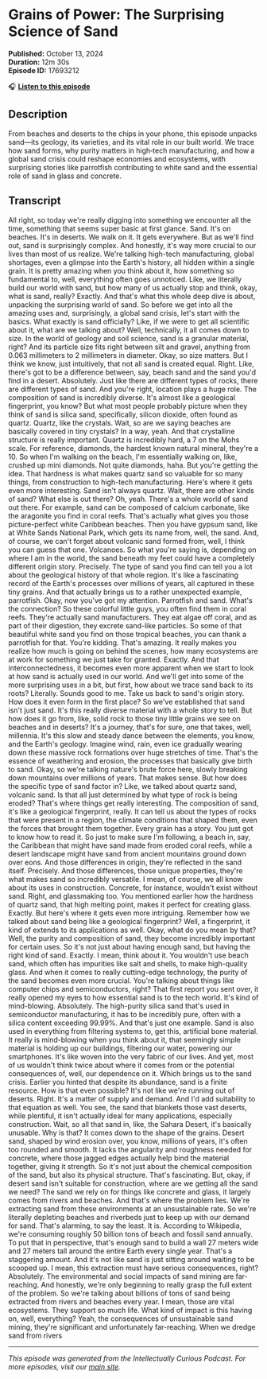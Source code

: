 # Grains of Power: The Surprising Science of Sand

**Published:** October 13, 2024  
**Duration:** 12m 30s  
**Episode ID:** 17693212

🎧 **[Listen to this episode](https://intellectuallycurious.buzzsprout.com/2529712/episodes/17693212-grains-of-power-the-surprising-science-of-sand)**

## Description

From beaches and deserts to the chips in your phone, this episode unpacks sand—its geology, its varieties, and its vital role in our built world. We trace how sand forms, why purity matters in high‑tech manufacturing, and how a global sand crisis could reshape economies and ecosystems, with surprising stories like parrotfish contributing to white sand and the essential role of sand in glass and concrete.

## Transcript

All right, so today we're really digging into something we encounter all the time, something that seems super basic at first glance. Sand. It's on beaches. It's in deserts. We walk on it. It gets everywhere. But as we'll find out, sand is surprisingly complex. And honestly, it's way more crucial to our lives than most of us realize. We're talking high-tech manufacturing, global shortages, even a glimpse into the Earth's history, all hidden within a single grain. It is pretty amazing when you think about it, how something so fundamental to, well, everything often goes unnoticed. Like, we literally build our world with sand, but how many of us actually stop and think, okay, what is sand, really? Exactly. And that's what this whole deep dive is about, unpacking the surprising world of sand. So before we get into all the amazing uses and, surprisingly, a global sand crisis, let's start with the basics. What exactly is sand officially? Like, if we were to get all scientific about it, what are we talking about? Well, technically, it all comes down to size. In the world of geology and soil science, sand is a granular material, right? And its particle size fits right between silt and gravel, anything from 0.063 millimeters to 2 millimeters in diameter. Okay, so size matters. But I think we know, just intuitively, that not all sand is created equal. Right. Like, there's got to be a difference between, say, beach sand and the sand you'd find in a desert. Absolutely. Just like there are different types of rocks, there are different types of sand. And you're right, location plays a huge role. The composition of sand is incredibly diverse. It's almost like a geological fingerprint, you know? But what most people probably picture when they think of sand is silica sand, specifically, silicon dioxide, often found as quartz. Quartz, like the crystals. Wait, so are we saying beaches are basically covered in tiny crystals? In a way, yeah. And that crystalline structure is really important. Quartz is incredibly hard, a 7 on the Mohs scale. For reference, diamonds, the hardest known natural mineral, they're a 10. So when I'm walking on the beach, I'm essentially walking on, like, crushed up mini diamonds. Not quite diamonds, haha. But you're getting the idea. That hardness is what makes quartz sand so valuable for so many things, from construction to high-tech manufacturing. Here's where it gets even more interesting. Sand isn't always quartz. Wait, there are other kinds of sand? What else is out there? Oh, yeah. There's a whole world of sand out there. For example, sand can be composed of calcium carbonate, like the aragonite you find in coral reefs. That's actually what gives you those picture-perfect white Caribbean beaches. Then you have gypsum sand, like at White Sands National Park, which gets its name from, well, the sand. And, of course, we can't forget about volcanic sand formed from, well, I think you can guess that one. Volcanoes. So what you're saying is, depending on where I am in the world, the sand beneath my feet could have a completely different origin story. Precisely. The type of sand you find can tell you a lot about the geological history of that whole region. It's like a fascinating record of the Earth's processes over millions of years, all captured in these tiny grains. And that actually brings us to a rather unexpected example, parrotfish. Okay, now you've got my attention. Parrotfish and sand. What's the connection? So these colorful little guys, you often find them in coral reefs. They're actually sand manufacturers. They eat algae off coral, and as part of their digestion, they excrete sand-like particles. So some of that beautiful white sand you find on those tropical beaches, you can thank a parrotfish for that. You're kidding. That's amazing. It really makes you realize how much is going on behind the scenes, how many ecosystems are at work for something we just take for granted. Exactly. And that interconnectedness, it becomes even more apparent when we start to look at how sand is actually used in our world. And we'll get into some of the more surprising uses in a bit, but first, how about we trace sand back to its roots? Literally. Sounds good to me. Take us back to sand's origin story. How does it even form in the first place? So we've established that sand isn't just sand. It's this really diverse material with a whole story to tell. But how does it go from, like, solid rock to those tiny little grains we see on beaches and in deserts? It's a journey, that's for sure, one that takes, well, millennia. It's this slow and steady dance between the elements, you know, and the Earth's geology. Imagine wind, rain, even ice gradually wearing down these massive rock formations over huge stretches of time. That's the essence of weathering and erosion, the processes that basically give birth to sand. Okay, so we're talking nature's brute force here, slowly breaking down mountains over millions of years. That makes sense. But how does the specific type of sand factor in? Like, we talked about quartz sand, volcanic sand. Is that all just determined by what type of rock is being eroded? That's where things get really interesting. The composition of sand, it's like a geological fingerprint, really. It can tell us about the types of rocks that were present in a region, the climate conditions that shaped them, even the forces that brought them together. Every grain has a story. You just got to know how to read it. So just to make sure I'm following, a beach in, say, the Caribbean that might have sand made from eroded coral reefs, while a desert landscape might have sand from ancient mountains ground down over eons. And those differences in origin, they're reflected in the sand itself. Precisely. And those differences, those unique properties, they're what makes sand so incredibly versatile. I mean, of course, we all know about its uses in construction. Concrete, for instance, wouldn't exist without sand. Right, and glassmaking too. You mentioned earlier how the hardness of quartz sand, that high melting point, makes it perfect for creating glass. Exactly. But here's where it gets even more intriguing. Remember how we talked about sand being like a geological fingerprint? Well, a fingerprint, it kind of extends to its applications as well. Okay, what do you mean by that? Well, the purity and composition of sand, they become incredibly important for certain uses. So it's not just about having enough sand, but having the right kind of sand. Exactly. I mean, think about it. You wouldn't use beach sand, which often has impurities like salt and shells, to make high-quality glass. And when it comes to really cutting-edge technology, the purity of the sand becomes even more crucial. You're talking about things like computer chips and semiconductors, right? That first report you sent over, it really opened my eyes to how essential sand is to the tech world. It's kind of mind-blowing. Absolutely. The high-purity silica sand that's used in semiconductor manufacturing, it has to be incredibly pure, often with a silica content exceeding 99.99%. And that's just one example. Sand is also used in everything from filtering systems to, get this, artificial bone material. It really is mind-blowing when you think about it, that seemingly simple material is holding up our buildings, filtering our water, powering our smartphones. It's like woven into the very fabric of our lives. And yet, most of us wouldn't think twice about where it comes from or the potential consequences of, well, our dependence on it. Which brings us to the sand crisis. Earlier you hinted that despite its abundance, sand is a finite resource. How is that even possible? It's not like we're running out of deserts. Right. It's a matter of supply and demand. And I'd add suitability to that equation as well. You see, the sand that blankets those vast deserts, while plentiful, it isn't actually ideal for many applications, especially construction. Wait, so all that sand in, like, the Sahara Desert, it's basically unusable. Why is that? It comes down to the shape of the grains. Desert sand, shaped by wind erosion over, you know, millions of years, it's often too rounded and smooth. It lacks the angularity and roughness needed for concrete, where those jagged edges actually help bind the material together, giving it strength. So it's not just about the chemical composition of the sand, but also its physical structure. That's fascinating. But, okay, if desert sand isn't suitable for construction, where are we getting all the sand we need? The sand we rely on for things like concrete and glass, it largely comes from rivers and beaches. And that's where the problem lies. We're extracting sand from these environments at an unsustainable rate. So we're literally depleting beaches and riverbeds just to keep up with our demand for sand. That's alarming, to say the least. It is. According to Wikipedia, we're consuming roughly 50 billion tons of beach and fossil sand annually. To put that in perspective, that's enough sand to build a wall 27 meters wide and 27 meters tall around the entire Earth every single year. That's a staggering amount. And it's not like sand is just sitting around waiting to be scooped up. I mean, this extraction must have serious consequences, right? Absolutely. The environmental and social impacts of sand mining are far-reaching. And honestly, we're only beginning to really grasp the full extent of the problem. So we're talking about billions of tons of sand being extracted from rivers and beaches every year. I mean, those are vital ecosystems. They support so much life. What kind of impact is this having on, well, everything? Yeah, the consequences of unsustainable sand mining, they're significant and unfortunately far-reaching. When we dredge sand from rivers

---
*This episode was generated from the Intellectually Curious Podcast. For more episodes, visit our [main site](https://intellectuallycurious.buzzsprout.com).*
